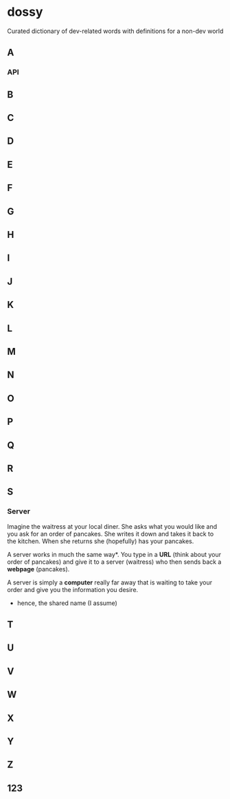 # dossy
Curated dictionary of dev-related words with definitions for a non-dev world


## A
### API

## B

## C

## D

## E

## F

## G

## H

## I

## J

## K

## L

## M

## N

## O

## P

## Q

## R

## S

### Server
Imagine the waitress at your local diner. She asks what you would like and you ask for an order of pancakes. She writes it down and takes it back to the kitchen. When she returns she (hopefully) has your pancakes.

A server works in much the same way*. You type in a __URL__ (think about your order of pancakes) and give it to a server (waitress) who then sends back a __webpage__ (pancakes).

A server is simply a __computer__ really far away that is waiting to take your order and give you the information you desire.

* hence, the shared name (I assume)
## T

## U

## V

## W

## X

## Y

## Z

## 123
